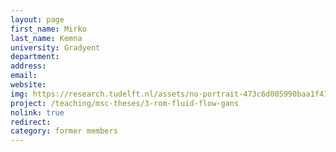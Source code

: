 ```yaml
---
layout: page
first_name: Mirko
last_name: Kemna
university: Gradyent
department:
address:
email:
website:
img: https://research.tudelft.nl/assets/no-portrait-473c6d005990baa1f418d9c668dcd4ec.png
project: /teaching/msc-theses/3-rom-fluid-flow-gans
nolink: true
redirect:
category: former members
---
```

